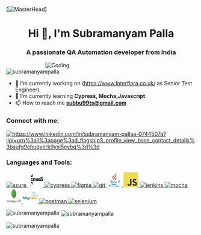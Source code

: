 [![MasterHead](https://miro.medium.com/v2/resize:fit:800/1*DC_lhxd9jWjCMImR1EiRFg.jpeg)]
<h1 align="center">Hi 👋, I'm Subramanyam Palla</h1>
<h3 align="center">A passionate QA Automation developer from India</h3>
<img align="right" alt="Coding" width="400" src="https://encrypted-tbn0.gstatic.com/images?q=tbn:ANd9GcQxAZcneYjryETfuUnsbHDoqH9i1HbGQ0tAKYhk8YFEszF3EPR6ia8Scm1dqZU92wIycZs&usqp=CAU">

<p align="left"> <img src="https://komarev.com/ghpvc/?username=subramanyampalla&label=Profile%20views&color=0e75b6&style=flat" alt="subramanyampalla" /> </p>

- 🔭 I’m currently working on (https://www.interflora.co.uk/ as Senior Test Engineer)
- 🌱 I’m currently learning **Cypress, Mocha,Javascript**
- 📫 How to reach me **subbu99ts@gmail.com**

<h3 align="left">Connect with me:</h3>
<p align="left">
<a href="https://linkedin.com/in/https://www.linkedin.com/in/subramanyam-pallaa-0744507a?lipi=urn%3ali%3apage%3ad_flagship3_profile_view_base_contact_details%3bsufg9ehuqverk9yxl5evbq%3d%3d" target="blank"><img align="center" src="https://raw.githubusercontent.com/rahuldkjain/github-profile-readme-generator/master/src/images/icons/Social/linked-in-alt.svg" alt="https://www.linkedin.com/in/subramanyam-pallaa-0744507a?lipi=urn%3ali%3apage%3ad_flagship3_profile_view_base_contact_details%3bsufg9ehuqverk9yxl5evbq%3d%3d" height="30" width="40" /></a>
</p>
<h3 align="left">Languages and Tools:</h3>
<p align="left"> <a href="https://azure.microsoft.com/en-in/" target="_blank" rel="noreferrer"> <img src="https://www.vectorlogo.zone/logos/microsoft_azure/microsoft_azure-icon.svg" alt="azure" width="40" height="40"/> </a> <a href="https://canvasjs.com" target="_blank" rel="noreferrer"> <img src="https://raw.githubusercontent.com/Hardik0307/Hardik0307/master/assets/canvasjs-charts.svg" alt="canvasjs" width="40" height="40"/> </a> <a href="https://www.cypress.io" target="_blank" rel="noreferrer"> <img src="https://raw.githubusercontent.com/simple-icons/simple-icons/6e46ec1fc23b60c8fd0d2f2ff46db82e16dbd75f/icons/cypress.svg" alt="cypress" width="40" height="40"/> </a> <a href="https://www.figma.com/" target="_blank" rel="noreferrer"> <img src="https://www.vectorlogo.zone/logos/figma/figma-icon.svg" alt="figma" width="40" height="40"/> </a> <a href="https://git-scm.com/" target="_blank" rel="noreferrer"> <img src="https://www.vectorlogo.zone/logos/git-scm/git-scm-icon.svg" alt="git" width="40" height="40"/> </a> <a href="https://www.java.com" target="_blank" rel="noreferrer"> <img src="https://raw.githubusercontent.com/devicons/devicon/master/icons/java/java-original.svg" alt="java" width="40" height="40"/> </a> <a href="https://developer.mozilla.org/en-US/docs/Web/JavaScript" target="_blank" rel="noreferrer"> <img src="https://raw.githubusercontent.com/devicons/devicon/master/icons/javascript/javascript-original.svg" alt="javascript" width="40" height="40"/> </a> <a href="https://www.jenkins.io" target="_blank" rel="noreferrer"> <img src="https://www.vectorlogo.zone/logos/jenkins/jenkins-icon.svg" alt="jenkins" width="40" height="40"/> </a> <a href="https://mochajs.org" target="_blank" rel="noreferrer"> <img src="https://www.vectorlogo.zone/logos/mochajs/mochajs-icon.svg" alt="mocha" width="40" height="40"/> </a> <a href="https://www.mongodb.com/" target="_blank" rel="noreferrer"> <img src="https://raw.githubusercontent.com/devicons/devicon/master/icons/mongodb/mongodb-original-wordmark.svg" alt="mongodb" width="40" height="40"/> </a> <a href="https://www.mysql.com/" target="_blank" rel="noreferrer"> <img src="https://raw.githubusercontent.com/devicons/devicon/master/icons/mysql/mysql-original-wordmark.svg" alt="mysql" width="40" height="40"/> </a> <a href="https://postman.com" target="_blank" rel="noreferrer"> <img src="https://www.vectorlogo.zone/logos/getpostman/getpostman-icon.svg" alt="postman" width="40" height="40"/> </a> <a href="https://www.selenium.dev" target="_blank" rel="noreferrer"> <img src="https://raw.githubusercontent.com/detain/svg-logos/780f25886640cef088af994181646db2f6b1a3f8/svg/selenium-logo.svg" alt="selenium" width="40" height="40"/> </a> </p>

<p><img align="left" src="https://github-readme-stats.vercel.app/api/top-langs?username=subramanyampalla&show_icons=true&locale=en&layout=compact" alt="subramanyampalla" /></p>

<p>&nbsp;<img align="center" src="https://github-readme-stats.vercel.app/api?username=subramanyampalla&show_icons=true&locale=en" alt="subramanyampalla" /></p>

<p><img align="center" src="https://github-readme-streak-stats.herokuapp.com/?user=subramanyampalla&" alt="subramanyampalla" /></p>
